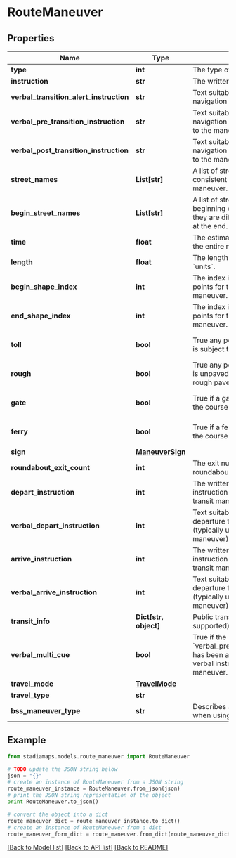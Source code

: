 # RouteManeuver


## Properties
Name | Type | Description | Notes
------------ | ------------- | ------------- | -------------
**type** | **int** | The type of route maneuver.  | Code | Type                                | |------|-------------------------------------| | 0    | None                                | | 1    | Start                               | | 2    | Start right                         | | 3    | Start left                          | | 4    | Destination                         | | 5    | Destination right                   | | 6    | Destination left                    | | 7    | Becomes                             | | 8    | Continue                            | | 9    | Slight right                        | | 10   | Right                               | | 11   | Sharp right                         | | 12   | U-turn right                        | | 13   | U-turn left                         | | 14   | Sharp left                          | | 15   | Left                                | | 16   | Slight left                         | | 17   | Ramp straight                       | | 18   | Ramp right                          | | 19   | Ramp left                           | | 20   | Exit right                          | | 21   | Exit left                           | | 22   | Stay straight                       | | 23   | Stay right                          | | 24   | Stay left                           | | 25   | Merge                               | | 26   | Enter roundabout                    | | 27   | Exit roundabout                     | | 28   | Enter ferry                         | | 29   | Exit ferry                          | | 30   | Transit                             | | 31   | Transit transfer                    | | 32   | Transit remain on                   | | 33   | Transit connection start            | | 34   | Transit connection transfer         | | 35   | Transit connection destination      | | 36   | Post-transit connection destination | | 37   | Merge right                         | | 38   | Merge left                          |  | 
**instruction** | **str** | The written maneuver instruction. | 
**verbal_transition_alert_instruction** | **str** | Text suitable for use as a verbal navigation alert. | [optional] 
**verbal_pre_transition_instruction** | **str** | Text suitable for use as a verbal navigation alert immediately prior to the maneuver transition. | [optional] 
**verbal_post_transition_instruction** | **str** | Text suitable for use as a verbal navigation alert immediately after to the maneuver transition. | [optional] 
**street_names** | **List[str]** | A list of street names that are consistent along the entire maneuver. | [optional] 
**begin_street_names** | **List[str]** | A list of street names at the beginning of the maneuver, if they are different from the names at the end. | [optional] 
**time** | **float** | The estimated time to complete the entire maneuver, in seconds. | 
**length** | **float** | The length of the maneuver, in &#x60;units&#x60;. | 
**begin_shape_index** | **int** | The index into the list of shape points for the start of the maneuver. | 
**end_shape_index** | **int** | The index into the list of shape points for the end of the maneuver. | 
**toll** | **bool** | True any portion of the maneuver is subject to a toll. | [optional] [default to False]
**rough** | **bool** | True any portion of the maneuver is unpaved or has portions of rough pavement. | [optional] [default to False]
**gate** | **bool** | True if a gate is encountered in the course of this maneuver. | [optional] [default to False]
**ferry** | **bool** | True if a ferry is encountered in the course of this maneuver. | [optional] [default to False]
**sign** | [**ManeuverSign**](ManeuverSign.md) |  | [optional] 
**roundabout_exit_count** | **int** | The exit number of the roundabout to take after entering. | [optional] 
**depart_instruction** | **int** | The written departure time instruction (typically used in a transit maneuver). | [optional] 
**verbal_depart_instruction** | **int** | Text suitable for use as a verbal departure time instruction (typically used in a transit maneuver). | [optional] 
**arrive_instruction** | **int** | The written arrival time instruction (typically used in a transit maneuver). | [optional] 
**verbal_arrive_instruction** | **int** | Text suitable for use as a verbal departure time instruction (typically used in a transit maneuver). | [optional] 
**transit_info** | **Dict[str, object]** | Public transit info (not currently supported). | [optional] 
**verbal_multi_cue** | **bool** | True if the &#x60;verbal_pre_transition_instruction&#x60; has been appended with the verbal instruction of the next maneuver. | [optional] [default to False]
**travel_mode** | [**TravelMode**](TravelMode.md) |  | 
**travel_type** | **str** |  | 
**bss_maneuver_type** | **str** | Describes a bike share action when using bikeshare routing. | [optional] 

## Example

```python
from stadiamaps.models.route_maneuver import RouteManeuver

# TODO update the JSON string below
json = "{}"
# create an instance of RouteManeuver from a JSON string
route_maneuver_instance = RouteManeuver.from_json(json)
# print the JSON string representation of the object
print RouteManeuver.to_json()

# convert the object into a dict
route_maneuver_dict = route_maneuver_instance.to_dict()
# create an instance of RouteManeuver from a dict
route_maneuver_form_dict = route_maneuver.from_dict(route_maneuver_dict)
```
[[Back to Model list]](../README.md#documentation-for-models) [[Back to API list]](../README.md#documentation-for-api-endpoints) [[Back to README]](../README.md)


